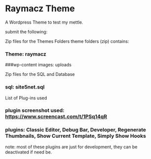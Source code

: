 # Raymacz Theme
A Wordpress Theme to test my mettle.

submit the following:

Zip files for the Themes Folders theme folders (zip) contains:
### Theme: raymacz
###wp-content images: uploads

Zip files for the SQL and Database 
### sql: site5net.sql

List of Plug-ins used 
### plugin screenshot used: https://www.screencast.com/t/1PSq14qR 
### plugins: Classic Editor, Debug Bar, Developer, Regenerate Thumbnails, Show Current Template, Simply Show Hooks 

note: most of these plugins are just for development, they can be deactivated if need be.

